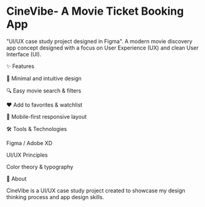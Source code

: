 # CineVibe- A Movie Ticket Booking App 
"UI/UX case study project designed in Figma".
A modern movie discovery app concept designed with a focus on User Experience (UX) and clean User Interface (UI).

✨ Features

🎨 Minimal and intuitive design

🔍 Easy movie search & filters

❤️ Add to favorites & watchlist

📱 Mobile-first responsive layout

🛠️ Tools & Technologies

Figma / Adobe XD

UI/UX Principles

Color theory & typography

🚀 About

CineVibe is a UI/UX case study project created to showcase my design thinking process and app design skills.
